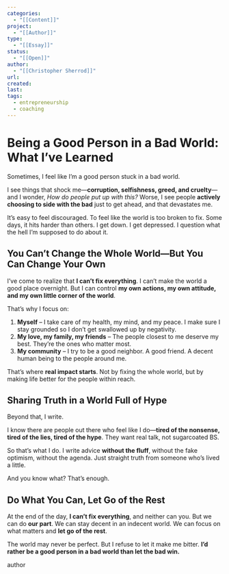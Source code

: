 ```yaml
---
categories:
  - "[[Content]]"
project:
  - "[[Author]]"
type:
  - "[[Essay]]"
status:
  - "[[Open]]"
author:
  - "[[Christopher Sherrod]]"
url: 
created:
last:
tags:
  - entrepreneurship
  - coaching
---
```

# **Being a Good Person in a Bad World: What I’ve Learned**  

Sometimes, I feel like I’m a good person stuck in a bad world.  

I see things that shock me—**corruption, selfishness, greed, and cruelty**—and I wonder, *How do people put up with this?* Worse, I see people **actively choosing to side with the bad** just to get ahead, and that devastates me.  

It’s easy to feel discouraged. To feel like the world is too broken to fix. Some days, it hits harder than others. I get down. I get depressed. I question what the hell I’m supposed to do about it.  

## **You Can’t Change the Whole World—But You Can Change Your Own**  

I’ve come to realize that **I can’t fix everything**. I can’t make the world a good place overnight. But I can control **my own actions, my own attitude, and my own little corner of the world**.  

That’s why I focus on:  

1. **Myself** – I take care of my health, my mind, and my peace. I make sure I stay grounded so I don’t get swallowed up by negativity.  
2. **My love, my family, my friends** – The people closest to me deserve my best. They’re the ones who matter most.  
3. **My community** – I try to be a good neighbor. A good friend. A decent human being to the people around me.  

That’s where **real impact starts**. Not by fixing the whole world, but by making life better for the people within reach.  

## **Sharing Truth in a World Full of Hype**  

Beyond that, I write.  

I know there are people out there who feel like I do—**tired of the nonsense, tired of the lies, tired of the hype**. They want real talk, not sugarcoated BS.  

So that’s what I do. I write advice **without the fluff**, without the fake optimism, without the agenda. Just straight truth from someone who’s lived a little.  

And you know what? That’s enough.  

## **Do What You Can, Let Go of the Rest**  

At the end of the day, **I can’t fix everything**, and neither can you. But we can do **our part**. We can stay decent in an indecent world. We can focus on what matters and **let go of the rest**.  

The world may never be perfect. But I refuse to let it make me bitter. **I’d rather be a good person in a bad world than let the bad win.**

author
